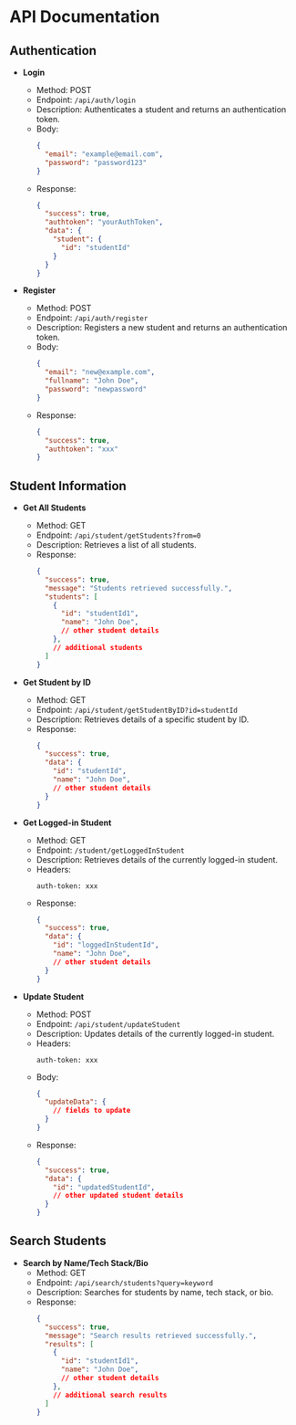 # API Documentation

## Authentication
   - **Login**
     - Method: POST
     - Endpoint: `/api/auth/login`
     - Description: Authenticates a student and returns an authentication token.
     - Body:
       ```json
       {
         "email": "example@email.com",
         "password": "password123"
       }
       ```
     - Response:
       ```json
       {
         "success": true,
         "authtoken": "yourAuthToken",
         "data": {
           "student": {
             "id": "studentId"
           }
         }
       }
       ```

   - **Register**
     - Method: POST
     - Endpoint: `/api/auth/register`
     - Description: Registers a new student and returns an authentication token.
     - Body:
       ```json
       {
         "email": "new@example.com",
         "fullname": "John Doe",
         "password": "newpassword"
       }
       ```
     - Response:
       ```json
       {
         "success": true,
         "authtoken": "xxx"
       }
       ```

## Student Information
   - **Get All Students**
     - Method: GET
     - Endpoint: `/api/student/getStudents?from=0`
     - Description: Retrieves a list of all students.
     - Response:
       ```json
       {
         "success": true,
         "message": "Students retrieved successfully.",
         "students": [
           {
             "id": "studentId1",
             "name": "John Doe",
             // other student details
           },
           // additional students
         ]
       }
       ```

   - **Get Student by ID**
     - Method: GET
     - Endpoint: `/api/student/getStudentByID?id=studentId`
     - Description: Retrieves details of a specific student by ID.
     - Response:
       ```json
       {
         "success": true,
         "data": {
           "id": "studentId",
           "name": "John Doe",
           // other student details
         }
       }
       ```

   - **Get Logged-in Student**
     - Method: GET
     - Endpoint: `/student/getLoggedInStudent`
     - Description: Retrieves details of the currently logged-in student.
     - Headers:
       ```
       auth-token: xxx
       ```
     - Response:
       ```json
       {
         "success": true,
         "data": {
           "id": "loggedInStudentId",
           "name": "John Doe",
           // other student details
         }
       }
       ```

   - **Update Student**
     - Method: POST
     - Endpoint: `/api/student/updateStudent`
     - Description: Updates details of the currently logged-in student.
     - Headers:
       ```
       auth-token: xxx
       ```
     - Body:
       ```json
       {
         "updateData": {
           // fields to update
         }
       }
       ```
     - Response:
       ```json
       {
         "success": true,
         "data": {
           "id": "updatedStudentId",
           // other updated student details
         }
       }
       ```

## Search Students
   - **Search by Name/Tech Stack/Bio**
     - Method: GET
     - Endpoint: `/api/search/students?query=keyword`
     - Description: Searches for students by name, tech stack, or bio.
     - Response:
       ```json
       {
         "success": true,
         "message": "Search results retrieved successfully.",
         "results": [
           {
             "id": "studentId1",
             "name": "John Doe",
             // other student details
           },
           // additional search results
         ]
       }
       ```

